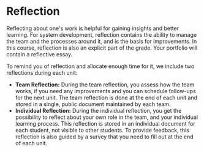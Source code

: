 # Reflection

Reflecting about one's work is helpful for gaining insights and better learning. For system development, reflection contains the ability to manage the team and the processes around it, and is the basis for improvements. In this course, reflection is also an explicit part of the grade. Your portfolio will contain a reflective essay.

To remind you of reflection and allocate enough time for it, we include two reflections during each unit:

* **Team Reflection:** During the team reflection, you assess how the team works, if you need any improvements and you can schedule follow-ups for the next unit. The team reflection is done at the end of each unit and stored in a single, public document maintained by each team.
* **Individual Reflection:** During the individual reflection,  you get the possibility to reflect about your own role in the team, and your individual learning process. This reflection is stored in an individual document for each student, not visible to other students. To provide feedback, this reflection is also guided by a survey that you need to fill out at the end of each unit.